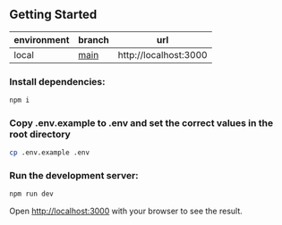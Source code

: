## Getting Started

| environment | branch                                                               | url                                     |
| ----------- | -------------------------------------------------------------------- | --------------------------------------- |
| local       | [main](https://github.com/pstachula-dev/next-todo-app/tree/main)     | http://localhost:3000                   |

### Install dependencies:

```sh
npm i
```

### Copy .env.example to .env and set the correct values in the root directory

```sh
cp .env.example .env
```

### Run the development server:
```sh
npm run dev
```

Open [http://localhost:3000](http://localhost:3000) with your browser to see the result.
